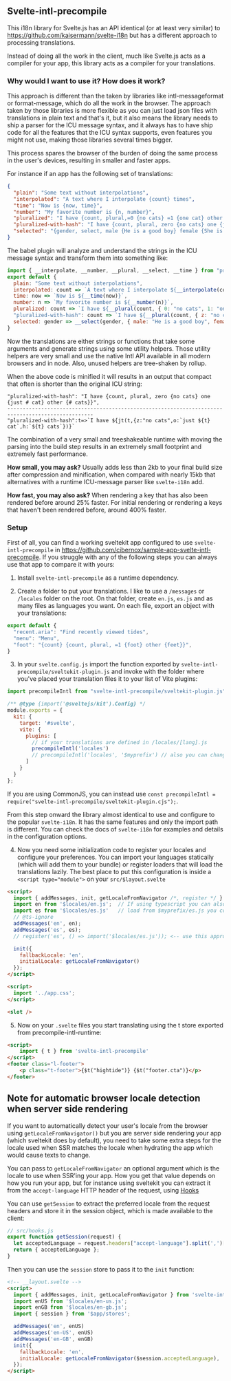 ## Svelte-intl-precompile

This i18n library for Svelte.js has an API identical (or at least very similar) to https://github.com/kaisermann/svelte-i18n but has
a different approach to processing translations.

Instead of doing all the work in the client, much like Svelte.js acts as a compiler for your app, this library acts as a compiler
for your translations.

### Why would I want to use it? How does it work?
This approach is different than the taken by libraries like intl-messageformat or format-message, which do all the work in the browser. The approach taken by those libraries is more flexible as you can just load json files with translations in plain text and that's it, but it also means the library needs to ship a parser for the ICU message syntax, and it always has to have ship code for all the features that the ICU syntax supports, even features you might not use, making those libraries several times bigger.

This process spares the browser of the burden of doing the same process in the user's devices, resulting in smaller and faster apps.

For instance if an app has the following set of translations:
```json
{
  "plain": "Some text without interpolations",
  "interpolated": "A text where I interpolate {count} times",
  "time": "Now is {now, time}",
  "number": "My favorite number is {n, number}",
  "pluralized": "I have {count, plural,=0 {no cats} =1 {one cat} other {{count} cats}}",
  "pluralized-with-hash": "I have {count, plural, zero {no cats} one {just # cat} other {# cats}}",
  "selected": "{gender, select, male {He is a good boy} female {She is a good girl} other {They are good fellas}}",
}
```

The babel plugin will analyze and understand the strings in the ICU message syntax and transform them into something like:
```js
import { __interpolate, __number, __plural, __select, __time } from "precompile-intl-runtime";
export default {
  plain: "Some text without interpolations",
  interpolated: count => `A text where I interpolate ${__interpolate(count)} times`,
  time: now => `Now is ${__time(now)}`,
  number: n => `My favorite number is ${__number(n)}`,
  pluralized: count => `I have ${__plural(count, { 0: "no cats", 1: "one cat", h: `${__interpolate(count)} cats`})}`,
  "pluralized-with-hash": count => `I have ${__plural(count, { z: "no cats", o: `just ${count} cat`, h: `${count} cats`})}`,
  selected: gender => __select(gender, { male: "He is a good boy", female: "She is a good girl", other: "They are good fellas"})
}
```

Now the translations are either strings or functions that take some arguments and generate strings using some utility helpers. Those utility helpers are very small and use the native Intl API available in all modern browsers and in node. Also, unused helpers are tree-shaken by rollup.

When the above code is minified it will results in an output that compact that often is shorter than the original ICU string:

```
"pluralized-with-hash": "I have {count, plural, zero {no cats} one {just # cat} other {# cats}}",
--------------------------------------------------------------------------------------------------
"pluralized-with-hash":t=>`I have ${jt(t,{z:"no cats",o:`just ${t} cat`,h:`${t} cats`})}`
```

The combination of a very small and treeshakeable runtime with moving the parsing into the build step results in an extremely small footprint and
extremely fast performance.

**How small, you may ask?** 
Usually adds less than 2kb to your final build size after compression and minification, when compared with nearly 15kb that alternatives with
a runtime ICU-message parser like `svelte-i18n` add.

**How fast, you may also ask?** 
When rendering a key that has also been rendered before around 25% faster. For initial rendering or rendering a keys that haven't been rendered 
before, around 400% faster.

### Setup
First of all, you can find a working sveltekit app configured to use `svelte-intl-precompile` in https://github.com/cibernox/sample-app-svelte-intl-precompile.
If you struggle with any of the following steps you can always use that app to compare it with yours:

1. Install `svelte-intl-precompile` as a runtime dependency.

2. Create a folder to put your translations. I like to use a `/messages` or `/locales` folder on the root. On that folder, create `en.js`, `es.js` and as many files as languages you want. On each file, export an object with your translations:
```js
export default {
  "recent.aria": "Find recently viewed tides",
  "menu": "Menu",
  "foot": "{count} {count, plural, =1 {foot} other {feet}}",
}
```

3. In your `svelte.config.js` import the function exported by `svelte-intl-precompile/sveltekit-plugin.js` and invoke with the folder where you've placed
your translation files it to your list of Vite plugins:
```js
import precompileIntl from "svelte-intl-precompile/sveltekit-plugin.js";

/** @type {import('@sveltejs/kit').Config} */
module.exports = {
  kit: {
    target: '#svelte',
    vite: {
      plugins: [
        // if your translations are defined in /locales/[lang].js
        precompileIntl('locales')
        // precompileIntl('locales', '$myprefix') // also you can change import path prefix for json files ($locales by default)
      ]
    }
  }
};
```

If you are using CommonJS, you can instead use `const precompileIntl = require("svelte-intl-precompile/sveltekit-plugin.cjs");`.

From this step onward the library almost identical to use and configure to the popular `svelte-i18n`. It has the same features and only the import path is different. You can check the docs of `svelte-i18n` for examples and details in the configuration options.

4. Now you need some initialization code to register your locales and configure your preferences. You can import your languages statically (which will add them to your bundle) or register loaders that will load the translations lazily. The best place to put this configuration is inside a `<script type="module">` on your `src/$layout.svelte`
```html
<script>
  import { addMessages, init, getLocaleFromNavigator /*, register */ } from 'svelte-intl-precompile';
  import en from '$locales/en.js';  // If using typescript you can also use the .ts extension.
  import es from '$locales/es.js'   // load from $myprefix/es.js you configured a custom import path.
  // @ts-ignore
  addMessages('en', en);
  addMessages('es', es);
  // register('es', () => import('$locales/es.js')); <-- use this approach if you want locales to be load lazily

  init({
    fallbackLocale: 'en',
    initialLocale: getLocaleFromNavigator()
  });
</script>

<script>
  import '../app.css';
</script>

<slot />
```

5. Now on your `.svelte` files you start translating using the t store exported from precompile-intl-runtime:
```html
<script>
	import { t } from 'svelte-intl-precompile'
</script>
<footer class="l-footer">
	<p class="t-footer">{$t("hightide")} {$t("footer.cta")}</p>
</footer>
```


## Note for automatic browser locale detection when server side rendering

If you want to automatically detect your user's locale from the browser using `getLocaleFromNavigator()` but you are
server side rendering your app (which sveltekit does by default), you need to take some extra steps for the
locale used when SSR matches the locale when hydrating the app which would cause texts to change.

You can pass to `getLocaleFromNavigator` an optional argument which is the locale to use when SSR'ing your app.
How you get that value depends on how you run your app, but for instance using sveltekit you can extract it from the
`accept-language` HTTP header of the request, using [Hooks](https://kit.svelte.dev/docs#hooks)

You can use `getSession` to extract the preferred locale from the request headers and store it in the session object,
which is made available to the client:
```js
// src/hooks.js
export function getSession(request) {
  let acceptedLanguage = request.headers["accept-language"].split(',')[0];
  return { acceptedLanguage };
}
```

Then you can use the `session` store to pass it to the `init` function:
```html
<!-- __layout.svelte -->
<script>
  import { addMessages, init, getLocaleFromNavigator } from 'svelte-intl-precompile';
  import enUS from '$locales/en-us.js';
  import enGB from '$locales/en-gb.js';
  import { session } from '$app/stores';

  addMessages('en', enUS)
  addMessages('en-US', enUS)
  addMessages('en-GB', enGB)
  init({
    fallbackLocale: 'en',
    initialLocale: getLocaleFromNavigator($session.acceptedLanguage),
  });
</script>
```
